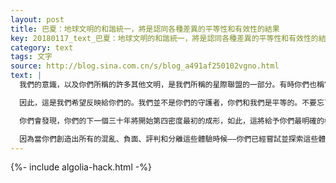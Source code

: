 ```yaml
---
layout: post
title: 巴夏：地球文明的和諧統一，將是認同各種差異的平等性和有效性的結果
key: 20180117_text_巴夏：地球文明的和諧統一，將是認同各種差異的平等性和有效性的結果
category: text
tags: 文字
source: http://blog.sina.com.cn/s/blog_a491af250102vgno.html
text: |
  我們的意識，以及你們所稱的許多其他文明，是我們所稱的星際聯盟的一部分。有時你們也稱它為星際聯邦，不過，我們發現它不如星際聯盟更清晰地說明這個概念。沒有守護者，只有反映者和協助者，因為你們不需要拯救。你們像任何存有一樣的強大。選擇你偏愛的實相，這就是我們的聯盟要反映給你們的。你們可以得到你們渴望得到的任何東西，而不必傷害任何人，你們就是這樣的強大。事實上，強迫別人相信你的觀點，恰恰表明你自己並不十分相信它，因為，如果你相信它，你就會知道它無需關照。

  因此，這是我們希望反映給你們的。我們並不是你們的守護者，你們和我們是平等的。不要忘了，你們所稱的基督意識所分享的理念，是你們每一個人都可以像基督一樣。基督意識並不希望有「基督徒」，它的意思是你們都是基督。如果你們的行為舉止象基督一樣，你們也可以在地球上擁有天堂。

  你們會發現，你們的下一個三十年將開始第四密度最初的成形，如此，這將給予你們最明確的機會，讓你們認識到，你們所渴望的你們文明的和諧統一，將是你們認同你們文明中的各種差異的平等性和有效性的結果。你們將在下一個三十年期間認識到這一點。然後你們將開始和諧的融合，並加速進入第四密度，然後超越第四密度，進入第五、第六、第七密度，然後進入下一個八度組，無限持續下去。在大約只有兩千年的時間之後，你們將成為非物質存有。

  因為當你們創造出所有的混亂、負面、評判和分離這些體驗時候——你們已經嘗試並探索這些體驗數萬年了——你們認識到，分離、限制以及評判自身創造了更多的時間。而整合、融合和加速需要較少的時間，也創造較少的時間。因此，你們進入整合的第四密度狀態的完全體驗，將只需要幾千年，這將在你們離開並讓其他意識使用你們星球的振動之前完成。
---
```


{%- include algolia-hack.html -%}
